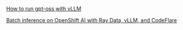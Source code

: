 [How to run gpt-oss with vLLM](https://cookbook.openai.com/articles/gpt-oss/run-vllm)

[Batch inference on OpenShift AI with Ray Data, vLLM, and CodeFlare](https://developers.redhat.com/articles/2025/08/07/batch-inference-openshift-ai-ray-data-vllm-and-codeflare#)

